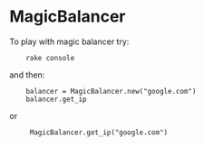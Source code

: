 MagicBalancer
=====================

To play with magic balancer try:

        rake console

and then:

        balancer = MagicBalancer.new("google.com")
        balancer.get_ip

or

         MagicBalancer.get_ip("google.com")
